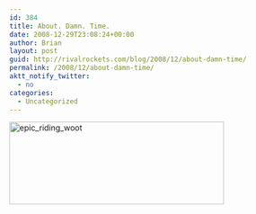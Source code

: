 ```yaml
---
id: 384
title: About. Damn. Time.
date: 2008-12-29T23:08:24+00:00
author: Brian
layout: post
guid: http://rivalrockets.com/blog/2008/12/about-damn-time/
permalink: /2008/12/about-damn-time/
aktt_notify_twitter:
  - no
categories:
  - Uncategorized
---
```

<img src="http://rivalrockets.com/blog/wp-content/uploads/2008/12/epic_riding_woot.jpg" alt="epic_riding_woot" width="382" height="147" class="alignnone size-full wp-image-383" />